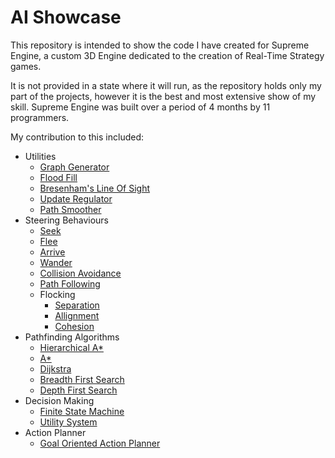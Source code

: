 # AI Showcase
This repository is intended to show the code I have created for Supreme Engine, a custom 3D Engine dedicated to the creation of Real-Time Strategy games. 

It is not provided in a state where it will run, as the repository holds only my part of the projects, however it is the best and most extensive show of my skill. Supreme Engine was built over a period of 4 months by 11 programmers.

My contribution to this included:

* Utilities
  * [Graph Generator](https://github.com/FilippoDenegri/AI-Showcase/blob/master/Pathfinding/CellSpacePartition.hpp)
  * [Flood Fill](https://github.com/FilippoDenegri/AI-Showcase/blob/daecc3419d63e91591611881289230f4a48b2100/Pathfinding/CellSpacePartition.hpp#L630)
  * [Bresenham's Line Of Sight](https://github.com/FilippoDenegri/AI-Showcase/blob/daecc3419d63e91591611881289230f4a48b2100/Pathfinding/CellSpacePartition.hpp#L385)
  * [Update Regulator](https://github.com/FilippoDenegri/AI-Showcase/blob/master/Utilities/Regulator.hpp)
  * [Path Smoother](https://github.com/FilippoDenegri/AI-Showcase/blob/daecc3419d63e91591611881289230f4a48b2100/Pathfinding/PathfindingAlgorithms/HierarchicalAStar/PathPlanner.cpp#L29)
* Steering Behaviours
  * [Seek](https://github.com/FilippoDenegri/AI-Showcase/blob/368cdc6a4264418112bfed4bc5b7acbc320bc685/Utilities/SteeringBehaviours.hpp#L75)
  * [Flee](https://github.com/FilippoDenegri/AI-Showcase/blob/368cdc6a4264418112bfed4bc5b7acbc320bc685/Utilities/SteeringBehaviours.hpp#L86)
  * [Arrive](https://github.com/FilippoDenegri/AI-Showcase/blob/368cdc6a4264418112bfed4bc5b7acbc320bc685/Utilities/SteeringBehaviours.hpp#L103)
  * [Wander](https://github.com/FilippoDenegri/AI-Showcase/blob/368cdc6a4264418112bfed4bc5b7acbc320bc685/Utilities/SteeringBehaviours.hpp#L123)
  * [Collision Avoidance](https://github.com/FilippoDenegri/AI-Showcase/blob/368cdc6a4264418112bfed4bc5b7acbc320bc685/Utilities/SteeringBehaviours.hpp#L136)
  * [Path Following](https://github.com/FilippoDenegri/AI-Showcase/blob/368cdc6a4264418112bfed4bc5b7acbc320bc685/Utilities/SteeringBehaviours.hpp#L175)
  * Flocking
    * [Separation](https://github.com/FilippoDenegri/AI-Showcase/blob/368cdc6a4264418112bfed4bc5b7acbc320bc685/Utilities/SteeringBehaviours.hpp#L201)
    * [Allignment](https://github.com/FilippoDenegri/AI-Showcase/blob/368cdc6a4264418112bfed4bc5b7acbc320bc685/Utilities/SteeringBehaviours.hpp#L222)
    * [Cohesion](https://github.com/FilippoDenegri/AI-Showcase/blob/368cdc6a4264418112bfed4bc5b7acbc320bc685/Utilities/SteeringBehaviours.hpp#L251)
* Pathfinding Algorithms
  * [Hierarchical A*](https://github.com/FilippoDenegri/AI-Showcase/tree/daecc3419d63e91591611881289230f4a48b2100/Pathfinding/PathfindingAlgorithms/HierarchicalAStar)
  * [A*](https://github.com/FilippoDenegri/AI-Showcase/blob/daecc3419d63e91591611881289230f4a48b2100/Pathfinding/PathfindingAlgorithms/HierarchicalAStar/Graph_AStar.hpp)
  * [Dijkstra](https://github.com/FilippoDenegri/AI-Showcase/blob/daecc3419d63e91591611881289230f4a48b2100/Pathfinding/PathfindingAlgorithms/Graph_Dijkstra.hpp)
  * [Breadth First Search](https://github.com/FilippoDenegri/AI-Showcase/blob/daecc3419d63e91591611881289230f4a48b2100/Pathfinding/PathfindingAlgorithms/Graph_BFS.hpp)
  * [Depth First Search](https://github.com/FilippoDenegri/AI-Showcase/blob/daecc3419d63e91591611881289230f4a48b2100/Pathfinding/PathfindingAlgorithms/Graph_DFS.hpp)
* Decision Making
  * [Finite State Machine](https://github.com/FilippoDenegri/AI-Showcase/blob/master/UtilitySystem/StateMachine.hpp)
  * [Utility System](https://github.com/FilippoDenegri/AI-Showcase/blob/master/UtilitySystem/UtilitySystem.hpp)
* Action Planner
  * [Goal Oriented Action Planner](https://github.com/FilippoDenegri/AI-Showcase/tree/master/GOAP)
